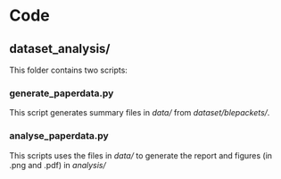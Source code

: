 # Code

## dataset_analysis/

This folder contains two scripts:

### generate_paperdata.py

This script generates summary files in *data/* from *dataset/blepackets/*.

### analyse_paperdata.py

This scripts uses the files in *data/* to generate the report and figures (in .png and .pdf) in *analysis/*
